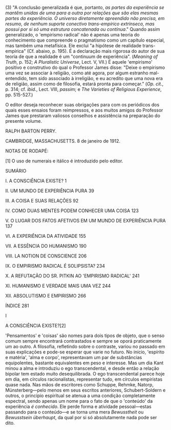 (3) "A conclusão generalizada é que, portanto, _as partes da experiência se mantêm unidas de uma para a outra por relações que são elas mesmas partes da experiência. O universo diretamente apreendido não precisa, em resumo, de nenhum suporte conectivo trans-empírico extrínseco, mas possui por si só uma estrutura concatenada ou contínua_." Quando assim generalizado, o 'empirismo radical' não é apenas uma teoria do conhecimento que compreende o pragmatismo como um capítulo especial, mas também uma metafísica. Ele exclui "a hipótese de realidade trans-empírica" (Cf. abaixo, p. 195). É a declaração mais rigorosa do autor de sua teoria de que a realidade é um "continuum de experiência". (_Meaning of Truth_, p. 152; _A Pluralistic Universe_, Lect. V, VII.) É aquele 'empirismo' positivo e construtivo do qual o Professor James disse: "Deixe o empirismo uma vez se associar à religião, como até agora, por algum estranho mal-entendido, tem sido associado à irreligião, e eu acredito que uma nova era de religião, assim como de filosofia, estará pronta para começar." (_Op. cit._, p. 314; cf. _ibid._, Lect. VIII, _passim_; e _The Varieties of Religious Experience_, pp. 515-527.)

O editor deseja reconhecer suas obrigações para com os periódicos dos quais esses ensaios foram reimpressos, e aos muitos amigos do Professor James que prestaram valiosos conselhos e assistência na preparação do presente volume.

RALPH BARTON PERRY.

CAMBRIDGE, MASSACHUSETTS. 8 de janeiro de 1912.

NOTAS DE RODAPÉ:

[1] O uso de numerais e itálico é introduzido pelo editor.

SUMÁRIO

I. A CONSCIÊNCIA EXISTE? 1

II. UM MUNDO DE EXPERIÊNCIA PURA 39

III. A COISA E SUAS RELAÇÕES 92

IV. COMO DUAS MENTES PODEM CONHECER UMA COISA 123

V. O LUGAR DOS FATOS AFETIVOS EM UM MUNDO DE EXPERIÊNCIA PURA 137

VI. A EXPERIÊNCIA DA ATIVIDADE 155

VII. A ESSÊNCIA DO HUMANISMO 190

VIII. LA NOTION DE CONSCIENCE 206

IX. O EMPIRISMO RADICAL É SOLIPSISTA? 234

X. A REFUTAÇÃO DO SR. PITKIN AO 'EMPIRISMO RADICAL' 241

XI. HUMANISMO E VERDADE MAIS UMA VEZ 244

XII. ABSOLUTISMO E EMPIRISMO 266

ÍNDICE 281

I

A CONSCIÊNCIA EXISTE?[2]

'Pensamentos' e 'coisas' são nomes para dois tipos de objeto, que o senso comum sempre encontrará contrastados e sempre se oporá praticamente um ao outro. A filosofia, refletindo sobre o contraste, variou no passado em suas explicações e pode-se esperar que varie no futuro. No início, 'espírito e matéria', 'alma e corpo', representavam um par de substâncias equipolentes, bastante equivalentes em peso e interesse. Mas um dia Kant minou a alma e introduziu o ego transcendental, e desde então a relação bipolar tem estado muito desequilibrada. O ego transcendental parece hoje em dia, em círculos racionalistas, representar tudo, em círculos empiristas quase nada. Nas mãos de escritores como Schuppe, Rehmke, Natorp, Münsterberg—pelo menos em seus escritos anteriores, Schubert-Soldern e outros, o princípio espiritual se atenua a uma condição completamente espectral, sendo apenas um nome para o fato de que o 'conteúdo' da experiência _é conhecido_. Ele perde forma e atividade pessoal—estas passando para o conteúdo—e se torna uma mera _Bewusstheit_ ou _Bewusstsein überhaupt_, da qual por si só absolutamente nada pode ser dito.